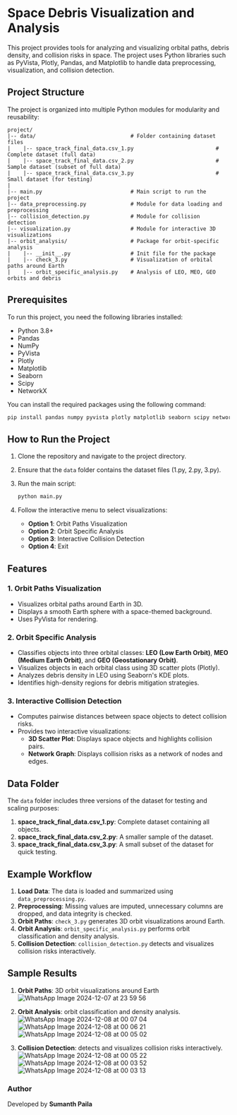 # Space Debris Visualization and Analysis

This project provides tools for analyzing and visualizing orbital paths, debris density, and collision risks in space. The project uses Python libraries such as PyVista, Plotly, Pandas, and Matplotlib to handle data preprocessing, visualization, and collision detection.

## Project Structure
The project is organized into multiple Python modules for modularity and reusability:

```
project/
|-- data/                              # Folder containing dataset files
|    |-- space_track_final_data.csv_1.py                          # Complete dataset (full data)
|    |-- space_track_final_data.csv_2.py                          # Sample dataset (subset of full data)
|    |-- space_track_final_data.csv_3.py                          # Small dataset (for testing)
|
|-- main.py                            # Main script to run the project
|-- data_preprocessing.py              # Module for data loading and preprocessing
|-- collision_detection.py             # Module for collision detection
|-- visualization.py                   # Module for interactive 3D visualizations
|-- orbit_analysis/                    # Package for orbit-specific analysis
|    |-- __init__.py                   # Init file for the package
|    |-- check_3.py                    # Visualization of orbital paths around Earth
|    |-- orbit_specific_analysis.py    # Analysis of LEO, MEO, GEO orbits and debris
```

## Prerequisites
To run this project, you need the following libraries installed:
- Python 3.8+
- Pandas
- NumPy
- PyVista
- Plotly
- Matplotlib
- Seaborn
- Scipy
- NetworkX

You can install the required packages using the following command:
```bash
pip install pandas numpy pyvista plotly matplotlib seaborn scipy networkx
```

## How to Run the Project
1. Clone the repository and navigate to the project directory.
2. Ensure that the `data` folder contains the dataset files (1.py, 2.py, 3.py).
3. Run the main script:
   ```bash
   python main.py
   ```

4. Follow the interactive menu to select visualizations:
   - **Option 1**: Orbit Paths Visualization
   - **Option 2**: Orbit Specific Analysis
   - **Option 3**: Interactive Collision Detection
   - **Option 4**: Exit

## Features
### 1. Orbit Paths Visualization
- Visualizes orbital paths around Earth in 3D.
- Displays a smooth Earth sphere with a space-themed background.
- Uses PyVista for rendering.

### 2. Orbit Specific Analysis
- Classifies objects into three orbital classes: **LEO (Low Earth Orbit)**, **MEO (Medium Earth Orbit)**, and **GEO (Geostationary Orbit)**.
- Visualizes objects in each orbital class using 3D scatter plots (Plotly).
- Analyzes debris density in LEO using Seaborn's KDE plots.
- Identifies high-density regions for debris mitigation strategies.

### 3. Interactive Collision Detection
- Computes pairwise distances between space objects to detect collision risks.
- Provides two interactive visualizations:
   - **3D Scatter Plot**: Displays space objects and highlights collision pairs.
   - **Network Graph**: Displays collision risks as a network of nodes and edges.

## Data Folder
The `data` folder includes three versions of the dataset for testing and scaling purposes:
1. **space_track_final_data.csv_1.py**: Complete dataset containing all objects.
2. **space_track_final_data.csv_2.py**: A smaller sample of the dataset.
3. **space_track_final_data.csv_3.py**: A small subset of the dataset for quick testing.

## Example Workflow
1. **Load Data**: The data is loaded and summarized using `data_preprocessing.py`.
2. **Preprocessing**: Missing values are imputed, unnecessary columns are dropped, and data integrity is checked.
3. **Orbit Paths**: `check_3.py` generates 3D orbit visualizations around Earth.
4. **Orbit Analysis**: `orbit_specific_analysis.py` performs orbit classification and density analysis.
5. **Collision Detection**: `collision_detection.py` detects and visualizes collision risks interactively.

## Sample Results
1. **Orbit Paths**:  3D orbit visualizations around Earth
   ![WhatsApp Image 2024-12-07 at 23 59 56](https://github.com/user-attachments/assets/faff3ccd-4364-4212-b72d-a01b42b14880)
2. **Orbit Analysis**: orbit classification and density analysis.
   ![WhatsApp Image 2024-12-08 at 00 07 04](https://github.com/user-attachments/assets/5166c6a6-42d3-48fe-af50-e4841a7b237b)
   ![WhatsApp Image 2024-12-08 at 00 06 21](https://github.com/user-attachments/assets/4bb4af54-ec1e-4e9a-a2c4-42c37c39b1a5)
   ![WhatsApp Image 2024-12-08 at 00 05 02](https://github.com/user-attachments/assets/7e441330-7ebd-4e77-800f-b89bfe75427c)

4. **Collision Detection**: detects and visualizes collision risks interactively.
   ![WhatsApp Image 2024-12-08 at 00 05 22](https://github.com/user-attachments/assets/4d04f659-7c11-4835-9d1d-200ab999d844)
   ![WhatsApp Image 2024-12-08 at 00 03 52](https://github.com/user-attachments/assets/5101d635-a922-416a-930d-d2d8916b1e28)
   ![WhatsApp Image 2024-12-08 at 00 03 13](https://github.com/user-attachments/assets/bca8a33a-f4ba-41a1-9cf5-bb93787233dc)

### Author
Developed by **Sumanth Paila**
